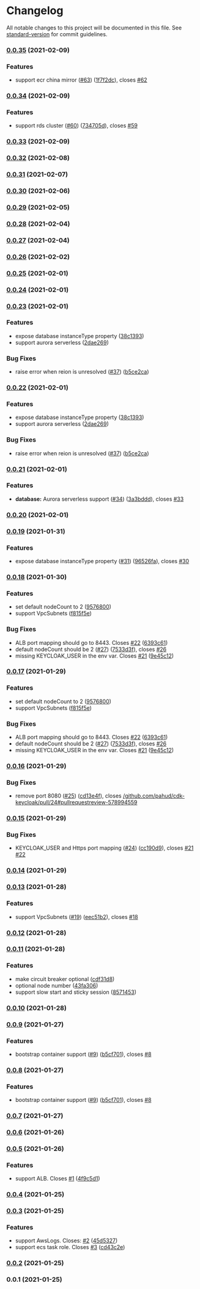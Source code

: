# Changelog

All notable changes to this project will be documented in this file. See [standard-version](https://github.com/conventional-changelog/standard-version) for commit guidelines.

### [0.0.35](https://github.com/pahud/cdk-keycloak/compare/v0.0.34...v0.0.35) (2021-02-09)


### Features

* support ecr china mirror ([#63](https://github.com/pahud/cdk-keycloak/issues/63)) ([1f7f2dc](https://github.com/pahud/cdk-keycloak/commit/1f7f2dc87cbadcb14e50ce65459153dd6f52f49e)), closes [#62](https://github.com/pahud/cdk-keycloak/issues/62)

### [0.0.34](https://github.com/pahud/cdk-keycloak/compare/v0.0.33...v0.0.34) (2021-02-09)


### Features

* support rds cluster ([#60](https://github.com/pahud/cdk-keycloak/issues/60)) ([734705d](https://github.com/pahud/cdk-keycloak/commit/734705df914bcb0b183b1cae9668c3afcec92468)), closes [#59](https://github.com/pahud/cdk-keycloak/issues/59)

### [0.0.33](https://github.com/pahud/cdk-keycloak/compare/v0.0.32...v0.0.33) (2021-02-09)

### [0.0.32](https://github.com/pahud/cdk-keycloak/compare/v0.0.31...v0.0.32) (2021-02-08)

### [0.0.31](https://github.com/pahud/cdk-keycloak/compare/v0.0.30...v0.0.31) (2021-02-07)

### [0.0.30](https://github.com/pahud/cdk-keycloak/compare/v0.0.29...v0.0.30) (2021-02-06)

### [0.0.29](https://github.com/pahud/cdk-keycloak/compare/v0.0.28...v0.0.29) (2021-02-05)

### [0.0.28](https://github.com/pahud/cdk-keycloak/compare/v0.0.27...v0.0.28) (2021-02-04)

### [0.0.27](https://github.com/pahud/cdk-keycloak/compare/v0.0.26...v0.0.27) (2021-02-04)

### [0.0.26](https://github.com/pahud/cdk-keycloak/compare/v0.0.25...v0.0.26) (2021-02-02)

### [0.0.25](https://github.com/pahud/cdk-keycloak/compare/v0.0.24...v0.0.25) (2021-02-01)

### [0.0.24](https://github.com/pahud/cdk-keycloak/compare/v0.0.23...v0.0.24) (2021-02-01)

### [0.0.23](https://github.com/pahud/cdk-keycloak/compare/v0.0.21...v0.0.23) (2021-02-01)


### Features

* expose database instanceType property ([38c1393](https://github.com/pahud/cdk-keycloak/commit/38c1393d13302911f63bbe389c2524f9cf8bad24))
* support aurora serverless ([2dae269](https://github.com/pahud/cdk-keycloak/commit/2dae269820847a8e158469eb17f1f76e0cc0d75e))


### Bug Fixes

* raise error when reion is unresolved ([#37](https://github.com/pahud/cdk-keycloak/issues/37)) ([b5ce2ca](https://github.com/pahud/cdk-keycloak/commit/b5ce2ca2d2900c541ce985cbd936856f84e9296f))

### [0.0.22](https://github.com/pahud/cdk-keycloak/compare/v0.0.21...v0.0.22) (2021-02-01)


### Features

* expose database instanceType property ([38c1393](https://github.com/pahud/cdk-keycloak/commit/38c1393d13302911f63bbe389c2524f9cf8bad24))
* support aurora serverless ([2dae269](https://github.com/pahud/cdk-keycloak/commit/2dae269820847a8e158469eb17f1f76e0cc0d75e))


### Bug Fixes

* raise error when reion is unresolved ([#37](https://github.com/pahud/cdk-keycloak/issues/37)) ([b5ce2ca](https://github.com/pahud/cdk-keycloak/commit/b5ce2ca2d2900c541ce985cbd936856f84e9296f))

### [0.0.21](https://github.com/pahud/cdk-keycloak/compare/v0.0.20...v0.0.21) (2021-02-01)


### Features

* **database:** Aurora serverless support ([#34](https://github.com/pahud/cdk-keycloak/issues/34)) ([3a3bddd](https://github.com/pahud/cdk-keycloak/commit/3a3bddd2ed9e0996aad33d61fc421c1da04a090d)), closes [#33](https://github.com/pahud/cdk-keycloak/issues/33)

### [0.0.20](https://github.com/pahud/cdk-keycloak/compare/v0.0.19...v0.0.20) (2021-02-01)

### [0.0.19](https://github.com/pahud/cdk-keycloak/compare/v0.0.18...v0.0.19) (2021-01-31)


### Features

* expose database instanceType property ([#31](https://github.com/pahud/cdk-keycloak/issues/31)) ([96526fa](https://github.com/pahud/cdk-keycloak/commit/96526fafe8cdf1c4d6c1792804fe8a5c69ffc618)), closes [#30](https://github.com/pahud/cdk-keycloak/issues/30)

### [0.0.18](https://github.com/pahud/cdk-keycloak/compare/v0.0.16...v0.0.18) (2021-01-30)


### Features

* set default nodeCount to 2 ([9576800](https://github.com/pahud/cdk-keycloak/commit/957680063051d3487e968eabe61cd37973a22bc9))
* support VpcSubnets ([f815f5e](https://github.com/pahud/cdk-keycloak/commit/f815f5ee66458ac6ff4f50db5208e0e8f8550da3))


### Bug Fixes

* ALB port mapping should go to 8443. Closes [#22](https://github.com/pahud/cdk-keycloak/issues/22) ([6393c61](https://github.com/pahud/cdk-keycloak/commit/6393c6177fbf6b85a3d6b7d70ddce1d11ebca26a))
* default nodeCount should be 2 ([#27](https://github.com/pahud/cdk-keycloak/issues/27)) ([7533d3f](https://github.com/pahud/cdk-keycloak/commit/7533d3f692b3854c85358a656072f94cfc2d2911)), closes [#26](https://github.com/pahud/cdk-keycloak/issues/26)
* missing KEYCLOAK_USER in the env var. Closes [#21](https://github.com/pahud/cdk-keycloak/issues/21) ([9e45c12](https://github.com/pahud/cdk-keycloak/commit/9e45c126eb97f9a2382367fce7ff249f782e57a3))

### [0.0.17](https://github.com/pahud/cdk-keycloak/compare/v0.0.16...v0.0.17) (2021-01-29)


### Features

* set default nodeCount to 2 ([9576800](https://github.com/pahud/cdk-keycloak/commit/957680063051d3487e968eabe61cd37973a22bc9))
* support VpcSubnets ([f815f5e](https://github.com/pahud/cdk-keycloak/commit/f815f5ee66458ac6ff4f50db5208e0e8f8550da3))


### Bug Fixes

* ALB port mapping should go to 8443. Closes [#22](https://github.com/pahud/cdk-keycloak/issues/22) ([6393c61](https://github.com/pahud/cdk-keycloak/commit/6393c6177fbf6b85a3d6b7d70ddce1d11ebca26a))
* default nodeCount should be 2 ([#27](https://github.com/pahud/cdk-keycloak/issues/27)) ([7533d3f](https://github.com/pahud/cdk-keycloak/commit/7533d3f692b3854c85358a656072f94cfc2d2911)), closes [#26](https://github.com/pahud/cdk-keycloak/issues/26)
* missing KEYCLOAK_USER in the env var. Closes [#21](https://github.com/pahud/cdk-keycloak/issues/21) ([9e45c12](https://github.com/pahud/cdk-keycloak/commit/9e45c126eb97f9a2382367fce7ff249f782e57a3))

### [0.0.16](https://github.com/pahud/cdk-keycloak/compare/v0.0.15...v0.0.16) (2021-01-29)


### Bug Fixes

* remove port 8080 ([#25](https://github.com/pahud/cdk-keycloak/issues/25)) ([cd13e4f](https://github.com/pahud/cdk-keycloak/commit/cd13e4f339eac4032d7f7f2394ec949fbc39aa61)), closes [/github.com/pahud/cdk-keycloak/pull/24#pullrequestreview-578994559](https://github.com/pahud//github.com/pahud/cdk-keycloak/pull/24/issues/pullrequestreview-578994559)

### [0.0.15](https://github.com/pahud/cdk-keycloak/compare/v0.0.14...v0.0.15) (2021-01-29)


### Bug Fixes

* KEYCLOAK_USER and Https port mapping ([#24](https://github.com/pahud/cdk-keycloak/issues/24)) ([cc190d9](https://github.com/pahud/cdk-keycloak/commit/cc190d940ee3921a2ab18e3667b6c87f16546c93)), closes [#21](https://github.com/pahud/cdk-keycloak/issues/21) [#22](https://github.com/pahud/cdk-keycloak/issues/22)

### [0.0.14](https://github.com/pahud/cdk-keycloak/compare/v0.0.13...v0.0.14) (2021-01-29)

### [0.0.13](https://github.com/pahud/cdk-keycloak/compare/v0.0.12...v0.0.13) (2021-01-28)


### Features

* support VpcSubnets ([#19](https://github.com/pahud/cdk-keycloak/issues/19)) ([eec51b2](https://github.com/pahud/cdk-keycloak/commit/eec51b26ff65ae2acff5c7e7fb247f2b9b0d7234)), closes [#18](https://github.com/pahud/cdk-keycloak/issues/18)

### [0.0.12](https://github.com/pahud/cdk-keycloak/compare/v0.0.11...v0.0.12) (2021-01-28)

### [0.0.11](https://github.com/pahud/cdk-keycloak/compare/v0.0.10...v0.0.11) (2021-01-28)


### Features

* make circuit breaker optional ([cdf31d8](https://github.com/pahud/cdk-keycloak/commit/cdf31d806dfaf43139f3f60ec92d77f4596f4ed6))
* optional node number ([43fa306](https://github.com/pahud/cdk-keycloak/commit/43fa306f0fd92ebb9849b4497f9426a9bc5583b0))
* support slow start and sticky session ([8571453](https://github.com/pahud/cdk-keycloak/commit/8571453c203a38aa8f4eb65d2306b40063b7b496))

### [0.0.10](https://github.com/pahud/cdk-keycloak/compare/v0.0.9...v0.0.10) (2021-01-28)

### [0.0.9](https://github.com/pahud/cdk-keycloak/compare/v0.0.7...v0.0.9) (2021-01-27)


### Features

* bootstrap container support ([#9](https://github.com/pahud/cdk-keycloak/issues/9)) ([b5cf701](https://github.com/pahud/cdk-keycloak/commit/b5cf70180dfb2f3d3dd2840f125af03ba320e67b)), closes [#8](https://github.com/pahud/cdk-keycloak/issues/8)

### [0.0.8](https://github.com/pahud/cdk-keycloak/compare/v0.0.7...v0.0.8) (2021-01-27)


### Features

* bootstrap container support ([#9](https://github.com/pahud/cdk-keycloak/issues/9)) ([b5cf701](https://github.com/pahud/cdk-keycloak/commit/b5cf70180dfb2f3d3dd2840f125af03ba320e67b)), closes [#8](https://github.com/pahud/cdk-keycloak/issues/8)

### [0.0.7](https://github.com/pahud/cdk-keycloak/compare/v0.0.6...v0.0.7) (2021-01-27)

### [0.0.6](https://github.com/pahud/cdk-keycloak/compare/v0.0.5...v0.0.6) (2021-01-26)

### [0.0.5](https://github.com/pahud/cdk-keycloak/compare/v0.0.4...v0.0.5) (2021-01-26)


### Features

* support ALB. Closes [#1](https://github.com/pahud/cdk-keycloak/issues/1) ([4f9c5d1](https://github.com/pahud/cdk-keycloak/commit/4f9c5d120bf2bf353b6a4aa72481c31701b86fb3))

### [0.0.4](https://github.com/pahud/cdk-keycloak/compare/v0.0.3...v0.0.4) (2021-01-25)

### [0.0.3](https://github.com/pahud/cdk-keycloak/compare/v0.0.2...v0.0.3) (2021-01-25)


### Features

* support AwsLogs. Closes: [#2](https://github.com/pahud/cdk-keycloak/issues/2) ([45d5327](https://github.com/pahud/cdk-keycloak/commit/45d53273f929070decdef11e2c5f00ff76d007b5))
* support ecs task role. Closes [#3](https://github.com/pahud/cdk-keycloak/issues/3) ([cd43c2e](https://github.com/pahud/cdk-keycloak/commit/cd43c2ea9c167f4cf1c4f0b6bafce51153d934c3))

### [0.0.2](https://github.com/pahud/cdk-keycloak/compare/v0.0.1...v0.0.2) (2021-01-25)

### 0.0.1 (2021-01-25)
